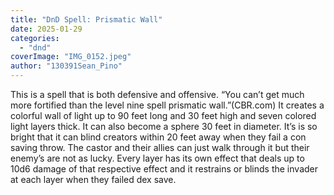 ```yaml
---
title: "DnD Spell: Prismatic Wall"
date: 2025-01-29
categories: 
  - "dnd"
coverImage: "IMG_0152.jpeg"
author: "130391Sean_Pino"
---
```


This is a spell that is both defensive and offensive. “You can’t get much more fortified than the level nine spell prismatic wall.”(CBR.com) It creates a colorful wall of light up to 90 feet long and 30 feet high and seven colored light layers thick. It can also become a sphere 30 feet in diameter. It’s is so bright that it can blind creators within 20 feet away when they fail a con saving throw. The castor and their allies can just walk through it but their enemy’s are not as lucky. Every layer has its own effect that deals up to 10d6 damage of that respective effect and it restrains or blinds the invader at each layer when they failed dex save.
